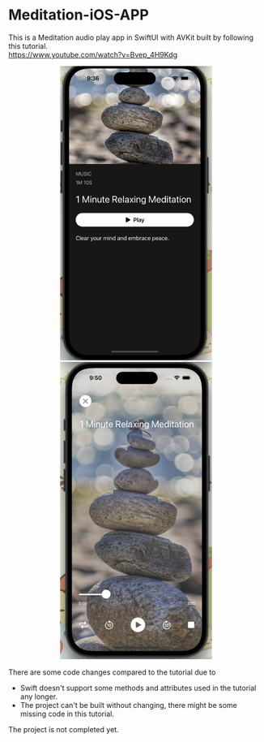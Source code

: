 # Meditation-iOS-APP
This is a Meditation audio play app in SwiftUI with AVKit built by following this tutorial.<br />
https://www.youtube.com/watch?v=Bvep_4H9Kdg <br />

<!-- <img src="/main.png"  width="400" height=auto>
<img src="/player.png"  width="400" height=auto> -->
<p float="left" align="middle">
  <img src="/main.png" width="300" />
  <img src="/player.png" width="300" /> 
</p>

There are some code changes compared to the tutorial due to <br />
- Swift doesn't support some methods and attributes used in the tutorial any longer. 
- The project can't be built without changing, there might be some missing code in this tutorial.

The project is not completed yet.
